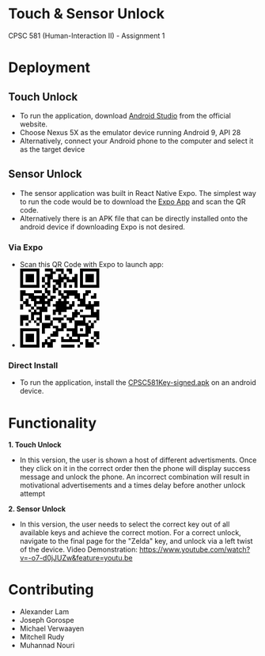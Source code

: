 # Touch & Sensor Unlock
CPSC 581 (Human-Interaction II) - Assignment 1

# Deployment
## Touch Unlock
- To run the application, download [Android Studio]() from the official website.
- Choose Nexus 5X as the emulator device running Android 9, API 28
- Alternatively, connect your Android phone to the computer and select it as the target device

## Sensor Unlock
- The sensor application was built in React Native Expo. The simplest way to run the code would be to download the [Expo App](https://play.google.com/store/apps/details?id=host.exp.exponent&hl=en_CA) and scan the QR code.
- Alternatively there is an APK file that can be directly installed onto the android device if downloading Expo is not desired.
### Via Expo
- Scan this QR Code with Expo to launch app:
- ![QRCode for Sensor App](/SensorApplication/ExpoQRCode.png)
### Direct Install
- To run the application, install the [CPSC581Key-signed.apk](/SensorApplication/CPSC581Key-signed.apk) on an android device.

# Functionality

**1. Touch Unlock**
 * In this version, the user is shown a host of different advertisments. Once they click on it in the correct order then the phone will display success message and unlock the phone. An incorrect combination will result in motivational advertisements and a times delay before another unlock attempt
 
**2. Sensor Unlock**
 * In this version, the user needs to select the correct key out of all available keys and achieve the correct motion. For a correct unlock, navigate to the final page for the "Zelda" key, and unlock via a left twist of the device.
Video Demonstration: https://www.youtube.com/watch?v=-o7-d0jJUZw&feature=youtu.be

# Contributing
- Alexander Lam
- Joseph Gorospe
- Michael Verwaayen
- Mitchell Rudy
- Muhannad Nouri
